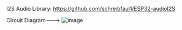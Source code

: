 I2S Audio Library: https://github.com/schreibfaul1/ESP32-audioI2S

Circuit Diagram--->
![image](https://github.com/KS-the-CodeWizard/Final-Year-Project/assets/154646525/77da9f97-9849-433e-aff8-381f01452691)
